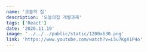 ```yaml
---
name: '오늘의 집'
description: '오늘의집 개발과제'
tags: ['React']
date: '2020.11.19'
image: '../../../public/static/1200x630.png'
link: 'https://www.youtube.com/watch?v=L5u7KgX1P4o'
---
```

